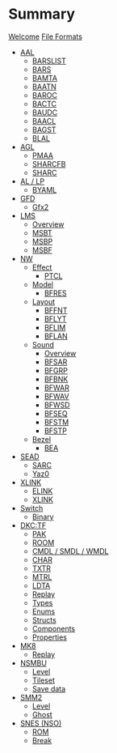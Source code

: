 # Summary

[Welcome](welcome.md)
[File Formats](formats.md)

- [AAL]()
	- [BARSLIST](libs/aal/barslist.md)
	- [BARS](libs/aal/bars.md)
	- [BAMTA](libs/aal/bamta.md)
	- [BAATN](libs/aal/baatn.md)
	- [BAROC](libs/aal/baroc.md)
	- [BACTC](libs/aal/bactc.md)
	- [BAUDC](libs/aal/baudc.md)
	- [BAACL](libs/aal/baacl.md)
	- [BAGST](libs/aal/bagst.md)
	- [BLAL](libs/aal/blal.md)
- [AGL]()
	- [PMAA](libs/agl/pmaa.md)
	- [SHARCFB](libs/agl/sharcfb.md)
	- [SHARC]()
- [AL / LP]()
	- [BYAML](libs/al/byaml.md)
- [GFD]()
	- [Gfx2](libs/gfd/gfx2.md)
- [LMS]()
	- [Overview](libs/lms/overview.md)
	- [MSBT](libs/lms/msbt.md)
	- [MSBP](libs/lms/msbp.md)
	- [MSBF](libs/lms/msbf.md)
- [NW]()
	- [Effect]()
		- [PTCL](libs/nw/ptcl.md)
	- [Model]()
		- [BFRES]()
	- [Layout]()
		- [BFFNT](libs/nw/bffnt.md)
		- [BFLYT]()
		- [BFLIM](libs/nw/bflim.md)
		- [BFLAN]()
	- [Sound]()
		- [Overview](libs/nw/sound.md)
		- [BFSAR](libs/nw/bfsar.md)
		- [BFGRP](libs/nw/bfgrp.md)
		- [BFBNK](libs/nw/bfbnk.md)
		- [BFWAR](libs/nw/bfwar.md)
		- [BFWAV](libs/nw/bfwav.md)
		- [BFWSD](libs/nw/bfwsd.md)
		- [BFSEQ](libs/nw/bfseq.md)
		- [BFSTM](libs/nw/bfstm.md)
		- [BFSTP](libs/nw/bfstp.md)
	- [Bezel]()
		- [BEA](libs/nw/bea.md)
- [SEAD]()
	- [SARC](libs/sead/sarc.md)
	- [Yaz0](libs/sead/yaz0.md)
- [XLINK]()
	- [ELINK](libs/xlink/elink.md)
	- [XLINK](libs/xlink/xlink.md)
- [Switch]()
	- [Binary](libs/switch/binary.md)
- [DKC:TF]()
	- [PAK](games/dkctf/pak.md)
	- [ROOM](games/dkctf/room.md)
	- [CMDL / SMDL / WMDL](games/dkctf/model.md)
	- [CHAR](games/dkctf/char.md)
	- [TXTR](games/dkctf/txtr.md)
	- [MTRL](games/dkctf/mtrl.md)
	- [LDTA](games/dkctf/ldta.md)
	- [Replay](games/dkctf/replay.md)
	- [Types](games/dkctf/types.md)
	- [Enums](games/dkctf/enums.md)
	- [Structs](games/dkctf/structs.md)
	- [Components](games/dkctf/components.md)
	- [Properties](games/dkctf/properties.md)
- [MK8]()
	- [Replay](games/mk8/replay.md)
- [NSMBU]()
	- [Level](games/nsmbu/level.md)
	- [Tileset](games/nsmbu/tileset.md)
	- [Save data](games/nsmbu/savedata.md)
- [SMM2]()
	- [Level](games/smm2/level.md)
	- [Ghost](games/smm2/ghost.md)
- [SNES (NSO)]()
	- [ROM](games/snes-nso/rom.md)
	- [Break](games/snes-nso/break.md)
